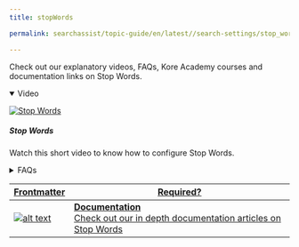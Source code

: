 ```yaml
---
title: stopWords

permalink: searchassist/topic-guide/en/latest//search-settings/stop_words

---
```

<!--#### Topic Guide
###### Stop Words-->

  Check out our explanatory videos, FAQs, Kore Academy courses and documentation links on Stop Words.

<details class="introduction-video" open>
  <summary>Video
  </summary>
  
   [![Stop Words](images/VideoCoverImage.png)](https://player.vimeo.com/video/751567353?h=064a6672d7&amp)

  ##### Stop Words
  Watch this short video to know how to configure Stop Words.

</details>

<details>
  <summary>FAQs
  </summary>

  <a class="doc-link" target="_blank" href="https://docs.kore.ai/searchassist/manage-relevance/stop-words-2/">
 
  What are Stop Words?

</a>

 <a class="doc-link" target="_blank" href="https://docs.kore.ai/searchassist/manage-relevance/stop-words-2/">
 
  How do I add custom Stop Words?

</a>
 
  
<a class="doc-link" target="_blank" href="https://docs.kore.ai/searchassist/manage-relevance/stop-words-2/">

  How do I disable stop Words ?

</a>
  


</details>



<a class="doc-link" target="_blank" href="https://docs.kore.ai/searchassist/manage-relevance/stop-words-2/">
 

| Frontmatter | Required? |
|-------------|-------------|
| ![alt text](images/SA_Documentation.svg "Title") | **Documentation**  <br /> Check out our in depth documentation articles on Stop Words | 


</a>
